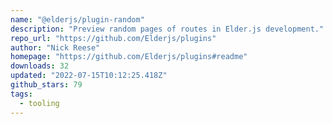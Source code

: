 ```yaml
---
name: "@elderjs/plugin-random"
description: "Preview random pages of routes in Elder.js development."
repo_url: "https://github.com/Elderjs/plugins"
author: "Nick Reese"
homepage: "https://github.com/Elderjs/plugins#readme"
downloads: 32
updated: "2022-07-15T10:12:25.418Z"
github_stars: 79
tags: 
  - tooling
---
```


